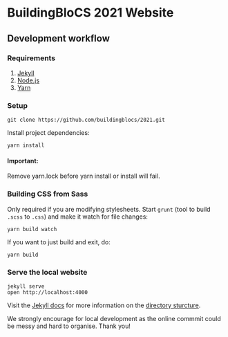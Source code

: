 
# BuildingBloCS 2021 Website

## Development workflow

### Requirements

1. [Jekyll](https://jekyllrb.com/docs/installation/)
2. [Node.js](https://nodejs.org/)
3. [Yarn](https://yarnpkg.com/)

### Setup

```
git clone https://github.com/buildingblocs/2021.git
```

Install project dependencies:

```
yarn install
```

#### **Important**: 

Remove yarn.lock before yarn install or install will fail. 

### Building CSS from Sass

Only required if you are modifying stylesheets. Start `grunt` (tool to build `.scss` to `.css`) and make it watch for file changes:

```
yarn build watch
```

If you want to just build and exit, do:

```
yarn build
```

### Serve the local website

```
jekyll serve
open http://localhost:4000
```

Visit the [Jekyll docs](https://jekyllrb.com/docs/) for more information on the [directory sturcture](https://jekyllrb.com/docs/structure/).

We strongly encourage for local development as the online commmit could be messy and hard to organise. Thank you!
